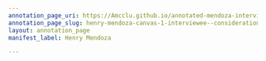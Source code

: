 ```yaml
---
annotation_page_uri: https://Amcclu.github.io/annotated-mendoza-interview/annotations/henry-mendoza-canvas-1-interviewee--consideration--tone-change--laughter.json
annotation_page_slug: henry-mendoza-canvas-1-interviewee--consideration--tone-change--laughter
layout: annotation_page
manifest_label: Henry Mendoza

---
```

